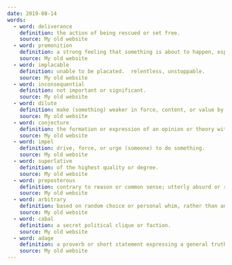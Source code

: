 ```yaml
---
date: 2019-08-14
words:
  - word: deliverance 
    definition: the action of being rescued or set free.
    source: My old website
  - word: premonition 
    definition: a strong feeling that something is about to happen, esp. something unpleasant. 
    source: My old website
  - word: implacable
    definition: unable to be placated.  relentless, unstoppable. 
    source: My old website
  - word: inconsequential 
    definition: not important or significant. 
    source: My old website
  - word: dilute
    definition: make (something) weaker in force, content, or value by modifying it or adding other elements to it. 
    source: My old website
  - word: conjecture 
    definition: the formation or expression of an opinion or theory without sufficient evidence for proof.
    source: My old website
  - word: impel
    definition: drive, force, or urge (someone) to do something. 
    source: My old website
  - word: superlative
    definition: of the highest quality or degree. 
    source: My old website
  - word: preposterous 
    definition: contrary to reason or common sense; utterly absurd or ridiculous. 
    source: My old website
  - word: arbitrary
    definition: based on random choice or personal whim, rather than any reason or system. 
    source: My old website
  - word: cabal 
    definition: a secret political clique or faction.
    source: My old website
  - word: adage
    definition: a proverb or short statement expressing a general truth.
    source: My old website
---
```

